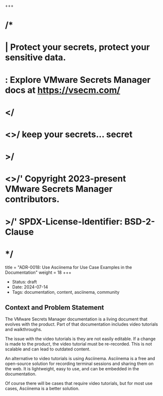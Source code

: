 +++
# /*
# |    Protect your secrets, protect your sensitive data.
# :    Explore VMware Secrets Manager docs at https://vsecm.com/
# </
# <>/  keep your secrets... secret
# >/
# <>/' Copyright 2023-present VMware Secrets Manager contributors.
# >/'  SPDX-License-Identifier: BSD-2-Clause
# */

title = "ADR-0018: Use Asciinema for Use Case Examples in the Documentation"
weight = 18
+++

- Status: draft
- Date: 2024-07-14
- Tags: documentation, content, asciinema, community

## Context and Problem Statement

The VMware Secrets Manager documentation is a living document that evolves with 
the product. Part of that documentation includes video tutorials and walkthroughs.

The issue with the video tutorials is they are not easily editable. If a change
is made to the product, the video tutorial must be re-recorded. This is not
scalable and can lead to outdated content.

An alternative to video tutorials is using Asciinema. Asciinema is a free and
open-source solution for recording terminal sessions and sharing them on the web.
It is lightweight, easy to use, and can be embedded in the documentation.

Of course there will be cases that require video tutorials, but for most use cases,
Asciinema is a better solution.

